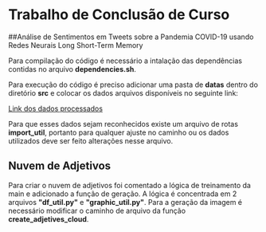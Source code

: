  # Trabalho de Conclusão de Curso
##Análise de Sentimentos em Tweets sobre a Pandemia COVID-19 usando Redes Neurais Long Short-Term Memory

Para compilação do código é necessário a intalação das dependências contidas no arquivo **dependencies.sh**.

Para execução do código é preciso adicionar uma pasta de **datas** dentro do diretório **src** e colocar os dados arquivos disponíveis no seguinte link:

[Link dos dados processados](https://drive.google.com/file/d/1_QvOtZKhgJTwuFZEYpilC6IILkueB0Cd/view?usp=sharing)

Para que esses dados sejam reconhecidos existe um arquivo de rotas **import_util**, portanto para qualquer ajuste no caminho ou os dados utilizados deve ser feito alterações nesse arquivo. 

## Nuvem de Adjetivos
Para criar o nuvem de adjetivos foi comentado a lógica de treinamento da main e adicionado a função de geração. A lógica é concentrada em 2 arquivos **"df_util.py"** e **"graphic_util.py"**.
Para a geração da imagem é necessário modificar o caminho de arquivo da função **create_adjetives_cloud**.